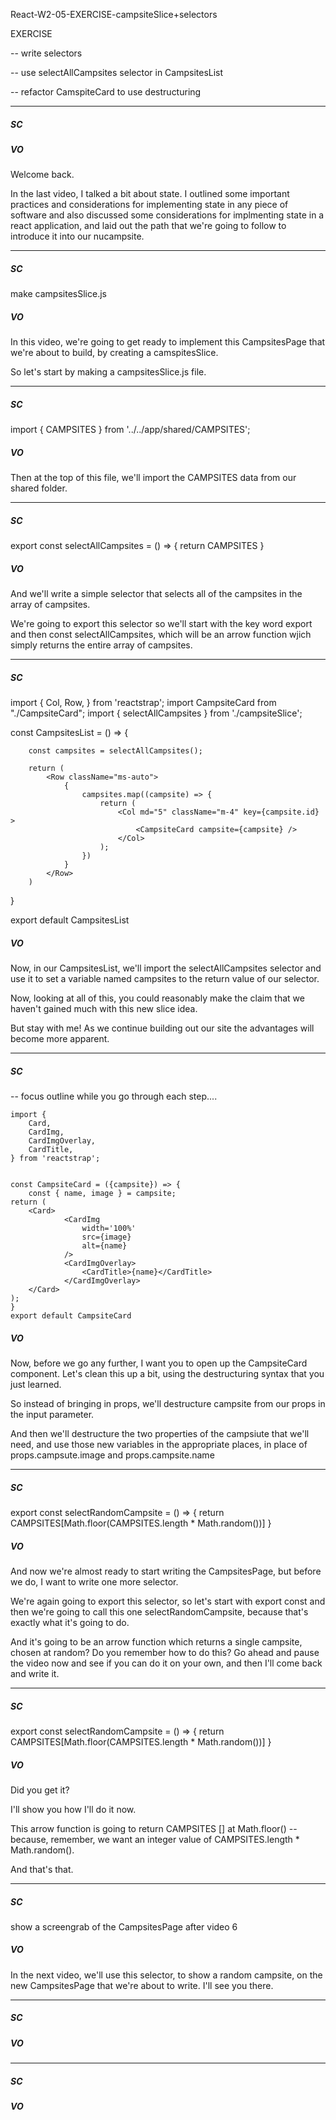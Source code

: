 React-W2-05-EXERCISE-campsiteSlice+selectors

EXERCISE

-- write selectors

-- use selectAllCampsites selector in CampsitesList

-- refactor CamspiteCard to use destructuring


---


##### SC



##### VO
Welcome back.

In the last video, I talked a bit about state.  I outlined some important practices and considerations for implementing state in any piece of software and also discussed some considerations for implmenting state in a react application, and laid out the path that we're going to follow to introduce it into our nucampsite.

---


##### SC
make campsitesSlice.js
##### VO


In this video,  we're going to get ready to implement this CampsitesPage that we're about to build, by creating a camspitesSlice.

So let's start by making a campsitesSlice.js file.



---


##### SC

import { CAMPSITES } from '../../app/shared/CAMPSITES';


##### VO
Then at the top of this file, we'll import the CAMPSITES data from our shared folder. 

---


##### SC

export const selectAllCampsites = () => {
    return CAMPSITES 
}  

##### VO

And we'll write a simple selector that selects all of the campsites in the array of campsites.

We're going to export this selector so we'll start with the key word export and then const selectAllCampsites, which will be an arrow function wjich simply returns the entire array of campsites.

---


##### SC

import {
    Col, Row,
} from 'reactstrap';
import CampsiteCard from "./CampsiteCard";
import { selectAllCampsites } from './campsiteSlice';

const CampsitesList = () => {
   
        const campsites = selectAllCampsites();

        return (     
            <Row className="ms-auto">
                {            
                    campsites.map((campsite) => {
                        return (
                            <Col md="5" className="m-4" key={campsite.id} >
                                <CampsiteCard campsite={campsite} />
                            </Col>
                        );
                    }) 
                }
            </Row>  
        )
      
}

export default CampsitesList 


##### VO

Now, in our CampsitesList, we'll import the selectAllCampsites selector and use it to set a variable named campsites to the return value of our selector.

Now, looking at all of this, you could reasonably make the claim that we haven't gained much with this new slice idea.  

But stay with me!  As we continue building out our site the advantages will become more apparent.




---


##### SC


-- focus outline while you go through each step....

    import {
        Card,
        CardImg,
        CardImgOverlay,
        CardTitle,
    } from 'reactstrap';

    
    const CampsiteCard = ({campsite}) => {
        const { name, image } = campsite;
    return (
        <Card>
                <CardImg
                    width='100%'
                    src={image}
                    alt={name}
                />
                <CardImgOverlay>
                    <CardTitle>{name}</CardTitle>
                </CardImgOverlay>
        </Card>
    );
    }
    export default CampsiteCard


##### VO
Now, before we go any further, I want you to open up the CampsiteCard component.  Let's clean this up a bit, using the destructuring syntax that you just learned.

So instead of bringing in props, we'll destructure campsite from our props in the input parameter.

And then we'll destructure the two properties of the campsiute that we'll need, and use those new variables in the appropriate places, in place of props.campsute.image and props.campsite.name


---




##### SC

export const selectRandomCampsite = () => {
    return CAMPSITES[Math.floor(CAMPSITES.length * Math.random())]
}


##### VO
And now we're almost ready to start writing the CampsitesPage, but before we do, I want to write one more selector.

We're again going to export this selector, so let's start with export const and then we're going to call this one selectRandomCampsite, because that's exactly what it's going to do.

And it's going to be an arrow function which returns a single campsite, chosen at random?  Do you remember how to do this?  Go ahead and pause the video now and see if you can do it on your own, and then I'll come back and write it.

---


##### SC


export const selectRandomCampsite = () => {
    return CAMPSITES[Math.floor(CAMPSITES.length * Math.random())]
}

##### VO

Did you get it?

I'll show you how I'll do it now.  

This arrow function is going to return CAMPSITES [] at Math.floor() -- because, remember, we want an integer value of CAMPSITES.length * Math.random().

And that's that.  

---


##### SC

show a screengrab of the CampsitesPage after video 6

##### VO
In the next video, we'll use this selector, to show a random campsite, on the new CampsitesPage that we're about to write.  I'll see you there.

---


##### SC

##### VO


---


##### SC

##### VO